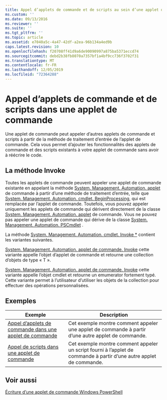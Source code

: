 ```yaml
---
title: Appel d’applets de commande et de scripts au sein d’une applet de commande | Microsoft Docs
ms.custom: ''
ms.date: 09/13/2016
ms.reviewer: ''
ms.suite: ''
ms.tgt_pltfrm: ''
ms.topic: article
ms.assetid: e7040a5c-4a47-42df-a2ea-96b134a4ed9b
caps.latest.revision: 10
ms.openlocfilehash: f20708ff41d9a6de90090997a875ba5371eccd74
ms.sourcegitcommit: debd2b38fb8070a7357bf1a4bf9cc736f3702f31
ms.translationtype: MT
ms.contentlocale: fr-FR
ms.lasthandoff: 12/05/2019
ms.locfileid: "72364288"
---
```

# <a name="invoking-cmdlets-and-scripts-within-a-cmdlet"></a>Appel d’applets de commande et de scripts dans une applet de commande

Une applet de commande peut appeler d’autres applets de commande et scripts à partir de la méthode de traitement d’entrée de l’applet de commande. Cela vous permet d’ajouter les fonctionnalités des applets de commande et des scripts existants à votre applet de commande sans avoir à réécrire le code.

## <a name="the-invoke-method"></a>La méthode Invoke

Toutes les applets de commande peuvent appeler une applet de commande existante en appelant la méthode [System. Management. Automation. applet](/dotnet/api/System.Management.Automation.Cmdlet.Invoke) de commande à partir d’une méthode de traitement d’entrée, telle que [System. Management. Automation. cmdlet. BeginProcessing](/dotnet/api/System.Management.Automation.Cmdlet.BeginProcessing), qui est remplacée par l’applet de commande. Toutefois, vous pouvez appeler uniquement les applets de commande qui dérivent directement de la classe [System. Management. Automation. applet](/dotnet/api/System.Management.Automation.Cmdlet) de commande. Vous ne pouvez pas appeler une applet de commande qui dérive de la classe [System. Management. Automation. PSCmdlet](/dotnet/api/System.Management.Automation.PSCmdlet) .

La méthode [System. Management. Automation. cmdlet. Invoke *](/dotnet/api/System.Management.Automation.Cmdlet.Invoke) contient les variantes suivantes.

[System. Management. Automation. applet de commande. Invoke](/dotnet/api/System.Management.Automation.Cmdlet.Invoke) cette variante appelle l’objet d’applet de commande et retourne une collection d’objets de type « T ».

[System. Management. Automation. applet de commande. Invoke](/dotnet/api/System.Management.Automation.Cmdlet.Invoke) cette variante appelle l’objet cmdlet et retourne un emumerator fortement typé. Cette variante permet à l’utilisateur d’utiliser les objets de la collection pour effectuer des opérations personnalisées.

## <a name="examples"></a>Exemples

|Exemple|Description|
|-------------|-----------------|
|[Appel d’applets de commande dans une applet de commande](./how-to-invoke-a-cmdlet-from-within-a-cmdlet.md)|Cet exemple montre comment appeler une applet de commande à partir d’une autre applet de commande.|
|[Appel de scripts dans une applet de commande](./how-to-invoke-scripts-within-a-cmdlet.md)|Cet exemple montre comment appeler un script fourni à l’applet de commande à partir d’une autre applet de commande.|

## <a name="see-also"></a>Voir aussi

[Écriture d’une applet de commande Windows PowerShell](./writing-a-windows-powershell-cmdlet.md)
